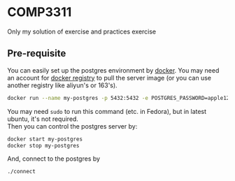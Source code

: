 # COMP3311

Only my solution of exercise and practices exercise

## Pre-requisite

You can easily set up the postgres environment by [docker](https://docs.docker.com/install/). You may need an account for [docker registry](https://www.docker.com/) to pull the server image (or you can use another registry like aliyun's or 163's).

```bash
docker run --name my-postgres -p 5432:5432 -e POSTGRES_PASSWORD=apple123 -d postgres
```

You may need `sudo` to run this command (etc. in Fedora), but in latest ubuntu, it's not required.  
Then you can control the postgres server by:

```bash
docker start my-postgres
docker stop my-postgres
```

And, connect to the postgres by

```bash
./connect
```
